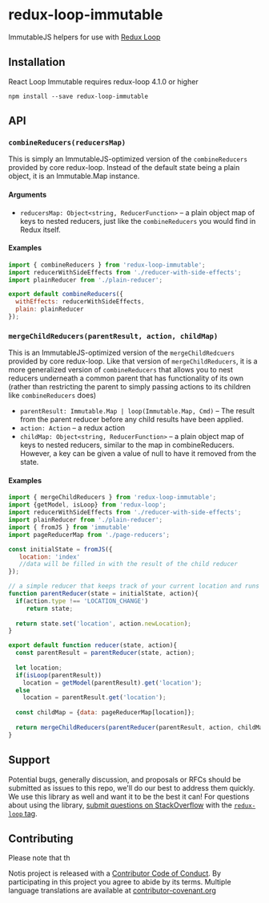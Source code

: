 # redux-loop-immutable

ImmutableJS helpers for use with [Redux Loop](https://github.com/redux-loop/redux-loop)

## Installation

React Loop Immutable requires redux-loop 4.1.0 or higher

```
npm install --save redux-loop-immutable
```

## API

### `combineReducers(reducersMap)`

This is simply an ImmutableJS-optimized version of the `combineReducers` provided by core redux-loop.
Instead of the default state being a plain object, it is an Immutable.Map instance.

#### Arguments
* `reducersMap: Object<string, ReducerFunction>` &ndash; a plain object map of keys to nested
  reducers, just like the `combineReducers` you would find in Redux itself.

#### Examples
```js
import { combineReducers } from 'redux-loop-immutable';
import reducerWithSideEffects from './reducer-with-side-effects';
import plainReducer from './plain-reducer';

export default combineReducers({
  withEffects: reducerWithSideEffects,
  plain: plainReducer
});
```

### `mergeChildReducers(parentResult, action, childMap)`

This is an ImmutableJS-optimized version of the `mergeChildRedcuers` provided by core redux-loop.
Like that version of `mergeChildReducers`, it is a more generalized version of `combineReducers` that allows
you to nest reducers underneath a common parent that has functionality of its own (rather than restricting the parent to simply 
passing actions to its children like `combineReducers` does)

* `parentResult: Immutable.Map | loop(Immutable.Map, Cmd)` &ndash; The result from the parent reducer before any child results have been applied.
* `action: Action` &ndash; a redux action
* `childMap: Object<string, ReducerFunction>` &ndash; a plain object map of keys to nested
  reducers, similar to the map in combineReducers. However, a key can be given a value of null to have it removed from the state.

#### Examples
```js
import { mergeChildReducers } from 'redux-loop-immutable';
import {getModel, isLoop} from 'redux-loop';
import reducerWithSideEffects from './reducer-with-side-effects';
import plainReducer from './plain-reducer';
import { fromJS } from 'immutable'
import pageReducerMap from './page-reducers';

const initialState = fromJS({
   location: 'index'
   //data will be filled in with the result of the child reducer
});

// a simple reducer that keeps track of your current location and runs the correct child reducer at state.data
function parentReducer(state = initialState, action){
  if(action.type !== 'LOCATION_CHANGE')
     return state;
     
  return state.set('location', action.newLocation);
}

export default function reducer(state, action){
  const parentResult = parentReducer(state, action);
  
  let location;
  if(isLoop(parentResult))
    location = getModel(parentResult).get('location');
  else
    location = parentResult.get('location');
   
  const childMap = {data: pageReducerMap[location]};
  
  return mergeChildReducers(parentReducer(parentResult, action, childMap);
}

```

## Support

Potential bugs, generally discussion, and proposals or RFCs should be submitted
as issues to this repo, we'll do our best to address them quickly. We use this
library as well and want it to be the best it can! For questions about using the
library, [submit questions on StackOverflow](http://stackoverflow.com/questions/ask)
with the [`redux-loop` tag](http://stackoverflow.com/questions/tagged/redux-loop).

## Contributing

Please note that th

Notis project is released with a [Contributor Code of Conduct](CODE_OF_CONDUCT.md). By participating in this project you agree to abide by its terms. Multiple language translations are available at [contributor-covenant.org](http://contributor-covenant.org/version/1/3/0/i18n/)
